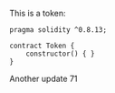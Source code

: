 This is a token: 

```
pragma solidity ^0.8.13;

contract Token {
    constructor() { }
}

```

Another update 71